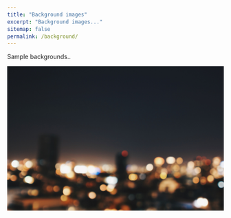 ```yaml
---
title: "Background images"
excerpt: "Background images..."
sitemap: false
permalink: /background/
---
```


Sample backgrounds..

![](/assets/images/gebhartyler-AQpOwYbm_Jg-unsplash.jpeg)
